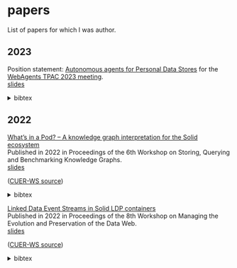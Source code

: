 # papers

List of papers for which I was author.

## 2023

Position statement: [Autonomous agents for Personal Data Stores](https://raw.githubusercontent.com/woutslabbinck/papers/main/2023/Position-Statement-Wout-Slabbinck.pdf) for the [WebAgents TPAC 2023 meeting](https://github.com/w3c-cg/webagents/blob/aaf1cadbaaf0869e19d5a3708f976c2fd2c76897/Meetings/2023-09-11-TPAC/README.md). <br>
[slides](https://woutslabbinck.github.io/TPAC2023/slides/Position-statement-Wout-Slabbinck.html)

<details>
<summary>bibtex</summary>

```
@inproceedings{slabbinck_tpac_2023,
  author = {Wout Slabbinck},
  title = {Autonomous agents for Personal Data Stores},
  booktitle = {WebAgents at Technical Plenary and Advisory Committee (TPAC)},
  year = {2023},
  month = sep,
  url = {https://raw.githubusercontent.com/w3c-cg/webagents/aaf1cadbaaf0869e19d5a3708f976c2fd2c76897/Meetings/2023-09-11-TPAC/Statements/Position-Statement-Wout-Slabbinck.pdf}
}
```
</details>

## 2022

[What’s in a Pod? – A knowledge graph interpretation for the Solid ecosystem](https://solidlabresearch.github.io/WhatsInAPod/)<br>
Published in 2022 in Proceedings of the 6th Workshop on Storing, Querying and Benchmarking Knowledge Graphs. <br>
[slides](https://pod.rubendedecker.be/scholar/presentations/QuWeDa2022/#)

([CUER-WS source](https://ceur-ws.org/Vol-3279/paper6.pdf))

<details>
<summary>bibtex</summary>

```
@inproceedings{dedecker_quweda_2022,
  author = {Dedecker, Ruben and Slabbinck, Wout and Wright, Jesse and Hochstenbach, Patrick and Colpaert, Pieter and Verborgh, Ruben},
  title = {What's in a Pod?~-- A knowledge graph interpretation for the {Solid} ecosystem},
  booktitle = {Proceedings of the 6th Workshop on Storing, Querying and Benchmarking Knowledge Graphs},
  editor = {Saleem, Muhammad and Ngonga Ngomo, Axel-Cyrille},
  year = 2022,
  month = oct,
  series = {CEUR Workshop Proceedings},
  volume = 3279,
  issn = {1613-0073},
  pages = {81--96},
  url = {https://solidlabresearch.github.io/WhatsInAPod/},
}
```
</details>

[Linked Data Event Streams in Solid LDP containers](https://raw.githubusercontent.com/woutslabbinck/papers/main/2022/Linked_Data_Event_Streams_in_Solid_containers.pdf) <br>
Published in 2022 in Proceedings of the 8th Workshop on Managing the Evolution and Preservation of the Data Web. <br>
[slides](https://docs.google.com/presentation/d/1Ut07fAWJ7Xa1zEts1t4S6r_Gn3brMMjCvqO2xDJ12sE/edit?usp=sharing)
 
([CUER-WS source](https://ceur-ws.org/Vol-3339/paper4.pdf))

 <details>
<summary>bibtex</summary>

```
@inproceedings{slabbinck_mepdaw_2022,
  author = {Slabbinck, Wout and Dedecker, Ruben and Vasireddy, Sindhu and Verborgh, Ruben and Colpaert, Pieter},
  title = {Linked Data Event Streams in Solid LDP containers},
  booktitle = {Proceedings of the 8th Workshop on Managing the Evolution and Preservation of the Data Web},
  editor = {Graux, Damien and Orlandi, Fabrizio and Niazmand, Emetis and Ydler, Gabriela and Vidal, Maria-Esther},
  year = 2022,
  month = oct,
  series = {CEUR Workshop Proceedings},
  volume = 3339,
  issn = {1613-0073},
  pages = {28--35},
  url = {https://ceur-ws.org/Vol-3339/paper4.pdf},
}
```
</details>
